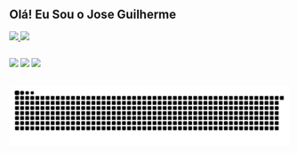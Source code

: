 ## Olá! Eu Sou o Jose Guilherme

<div>
  <a href="https://github.com/JCllem">
  <img height="160em" src="https://github-readme-stats.vercel.app/api?username=JCllem&show_icons=false&theme=tokyonight&include_all_commits=true&count_private=true"/>
  <img height="160em" src="https://github-readme-stats.vercel.app/api/top-langs/?username=JCllem&layout=compact&langs_count=7&theme=tokyonight"/>
</div>
  
  ##
  
<div>
  <a href="https://www.instagram.com/_gsouza.s/" target="_blank"><img src="https://img.shields.io/badge/-Instagram-%23E4405F?style=for-the-badge&logo=instagram&logoColor=white" target="_blank"></a>
  	<a href="https://www.twitch.tv/cllemfps" target="_blank"><img src="https://img.shields.io/badge/Twitch-9146FF?style=for-the-badge&logo=twitch&logoColor=white" target="_blank"></a>
  <a href = "mailto:joseguilherme.gui05@gmail.com"><img src="https://img.shields.io/badge/-Gmail-%23333?style=for-the-badge&logo=gmail&logoColor=white" target="_blank"></a>
  
 ##
  
  ![Snake animation](https://github.com/JCllem/JCllem/blob/output/github-contribution-grid-snake.svg)
  
  
</div>
